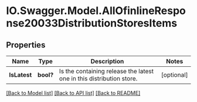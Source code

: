 # IO.Swagger.Model.AllOfinlineResponse20033DistributionStoresItems
## Properties

Name | Type | Description | Notes
------------ | ------------- | ------------- | -------------
**IsLatest** | **bool?** | Is the containing release the latest one in this distribution store. | [optional] 

[[Back to Model list]](../README.md#documentation-for-models) [[Back to API list]](../README.md#documentation-for-api-endpoints) [[Back to README]](../README.md)

